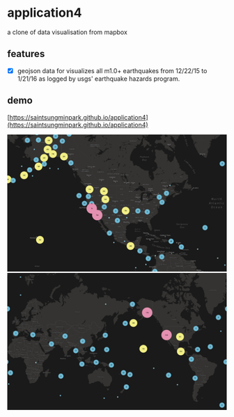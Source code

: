 # application4
a clone of data visualisation from mapbox

## features
- [x] geojson data for visualizes all m1.0+ earthquakes from 12/22/15 to 1/21/16 as logged by usgs' earthquake hazards program.

## demo
[https://saintsungminpark.github.io/application4](https://saintsungminpark.github.io/application4)

![ex_screenshot](./screenshot1.jpg)
![ex_screenshot](./screenshot2.jpg)
